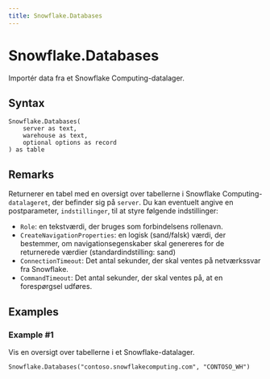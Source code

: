 ```yaml
---
title: Snowflake.Databases
---
```


# Snowflake.Databases


Importér data fra et Snowflake Computing-datalager.


## Syntax

```powerquery
Snowflake.Databases(
    server as text,
    warehouse as text,
    optional options as record
) as table
```


## Remarks

Returnerer en tabel med en oversigt over tabellerne i Snowflake Computing-<code>datalageret</code>, der befinder sig på <code>server</code>. Du kan eventuelt angive en postparameter, <code>indstillinger</code>, til at styre følgende indstillinger:<ul><li><code>Role</code>: en tekstværdi, der bruges som forbindelsens rollenavn.</li><li><code>CreateNavigationProperties</code>: en logisk (sand/falsk) værdi, der bestemmer, om navigationsegenskaber skal genereres for de returnerede værdier (standardindstilling: sand)</li><li><code>ConnectionTimeout</code>: Det antal sekunder, der skal ventes på netværkssvar fra Snowflake.</li><li><code>CommandTimeout</code>: Det antal sekunder, der skal ventes på, at en forespørgsel udføres.</li></ul>    


## Examples

### Example #1 
Vis en oversigt over tabellerne i et Snowflake-datalager.
```powerquery
Snowflake.Databases("contoso.snowflakecomputing.com", "CONTOSO_WH")
```



